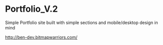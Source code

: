 # Portfolio_V.2
Simple Portfolio site built with simple sections and mobile/desktop design in mind

http://ben-dev.bitmapwarriors.com/
